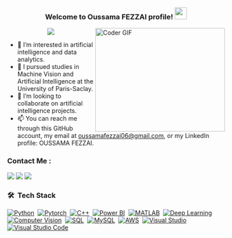 
<h3 align="center">
  Welcome to Oussama FEZZAI profile!
  <img src="https://media.giphy.com/media/hvRJCLFzcasrR4ia7z/giphy.gif" width="28">
</h3>

<img align="right" src="https://media.giphy.com/media/SWoSkN6DxTszqIKEqv/giphy.gif" alt="Coder GIF" width="300" height="240">

<!-- Typing SVG by DenverCoder1 - https://github.com/DenverCoder1/readme-typing-svg -->
<p align="center">
  <p align="center">
  <a href="https://github.com/DenverCoder1/readme-typing-svg">
    <img src="https://readme-typing-svg.herokuapp.com/?lines=Graduated%20Artificial%20Intelligence%20Engineer;Passionate%20about%20Development%20and%20Data%20Science;Always%20learning%20new%20things&font=Fira%20Code&center=true&width=1000&height=45&color=f75c7e&vCenter=true&size=22">
  </a>
</p>


- 👀 I’m interested in artificial intelligence and data analytics.
- 🌱 I pursued studies in Machine Vision and Artificial Intelligence at the University of Paris-Saclay.
- 💞️ I’m looking to collaborate on artificial intelligence projects.
- 📫 You can reach me through this GitHub account, my email at oussamafezzai06@gmail.com, or my LinkedIn profile: OUSSAMA FEZZAI.

### Contact Me :

<a href="https://www.linkedin.com/in/oussama-fezzai-72090621a/" target="_blank"><img src="https://img.shields.io/badge/-Oussama%20FEZZAI-0077B5?style=for-the-badge&logo=Linkedin&logoColor=white"/></a>
<a href="https://wa.me/+33745400096" target="_blank"><img src="https://img.shields.io/badge/-Oussama%20FEZZAI-25D366?style=for-the-badge&logo=WhatsApp&logoColor=white"/></a>
<a href="mailto:oussamafezzai06@gmail.com" target="_blank"><img src="https://img.shields.io/badge/-Oussama%20FEZZAI-EA2328?style=for-the-badge&logo=Gmail&logoColor=red"/></a>

### 🛠 &nbsp;Tech Stack
[![Python](https://img.shields.io/badge/-Python-05122A?style=flat&logo=python)](https://www.python.org/)&nbsp;
[![Pytorch](https://img.shields.io/badge/-Pytorch-05122A?style=flat&logo=pytorch)](https://pytorch.org/)&nbsp;
[![C++](https://img.shields.io/badge/-C++-05122A?style=flat&logo=cplusplus)](https://isocpp.org/)&nbsp;
[![Power BI](https://img.shields.io/badge/-Power%20BI-05122A?style=flat&logo=powerbi)](https://powerbi.microsoft.com/)&nbsp;
[![MATLAB](https://img.shields.io/badge/-MATLAB-05122A?style=flat&logo=matlab)](https://www.mathworks.com/products/matlab.html)&nbsp;
[![Deep Learning](https://img.shields.io/badge/-Deep%20Learning-05122A?style=flat&logo=deeplearning)](https://deepai.org/)&nbsp;
[![Computer Vision](https://img.shields.io/badge/-Computer%20Vision-05122A?style=flat&logo=computervision)](https://opencv.org/)&nbsp;
[![SQL](https://img.shields.io/badge/-SQL-05122A?style=flat&logo=sql)](https://www.mysql.com/)&nbsp;
[![MySQL](https://img.shields.io/badge/-MySQL-05122A?style=flat&logo=mysql)](https://www.mysql.com/)&nbsp;
[![AWS](https://img.shields.io/badge/-AWS-05122A?style=flat&logo=amazon-aws)](https://aws.amazon.com/)&nbsp;
[![Visual Studio](https://img.shields.io/badge/-Visual%20Studio-05122A?style=flat&logo=visual%20studio&logoColor=5C2D91)](https://visualstudio.microsoft.com/)&nbsp;
[![Visual Studio Code](https://img.shields.io/badge/-Visual%20Studio%20Code-05122A?style=flat&logo=visual-studio-code&logoColor=007ACC)](https://code.visualstudio.com/)&nbsp;


